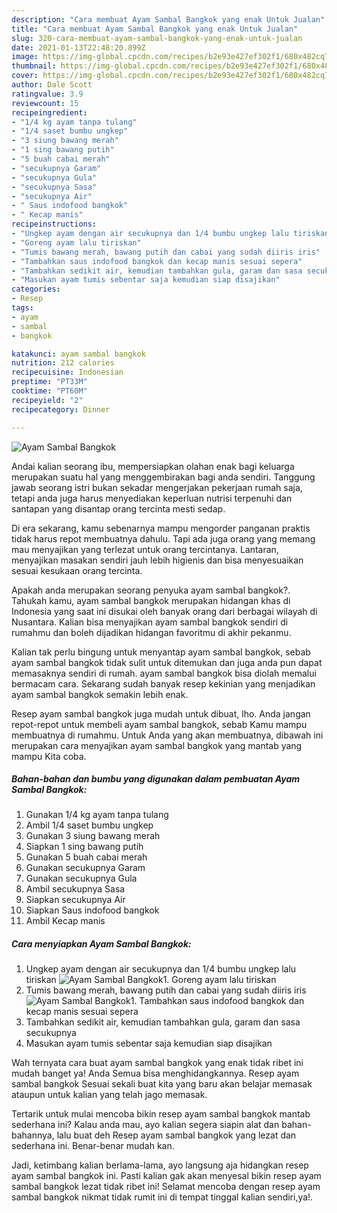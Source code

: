 ```yaml
---
description: "Cara membuat Ayam Sambal Bangkok yang enak Untuk Jualan"
title: "Cara membuat Ayam Sambal Bangkok yang enak Untuk Jualan"
slug: 320-cara-membuat-ayam-sambal-bangkok-yang-enak-untuk-jualan
date: 2021-01-13T22:48:20.899Z
image: https://img-global.cpcdn.com/recipes/b2e93e427ef302f1/680x482cq70/ayam-sambal-bangkok-foto-resep-utama.jpg
thumbnail: https://img-global.cpcdn.com/recipes/b2e93e427ef302f1/680x482cq70/ayam-sambal-bangkok-foto-resep-utama.jpg
cover: https://img-global.cpcdn.com/recipes/b2e93e427ef302f1/680x482cq70/ayam-sambal-bangkok-foto-resep-utama.jpg
author: Dale Scott
ratingvalue: 3.9
reviewcount: 15
recipeingredient:
- "1/4 kg ayam tanpa tulang"
- "1/4 saset bumbu ungkep"
- "3 siung bawang merah"
- "1 sing bawang putih"
- "5 buah cabai merah"
- "secukupnya Garam"
- "secukupnya Gula"
- "secukupnya Sasa"
- "secukupnya Air"
- " Saus indofood bangkok"
- " Kecap manis"
recipeinstructions:
- "Ungkep ayam dengan air secukupnya dan 1/4 bumbu ungkep lalu tiriskan"
- "Goreng ayam lalu tiriskan"
- "Tumis bawang merah, bawang putih dan cabai yang sudah diiris iris"
- "Tambahkan saus indofood bangkok dan kecap manis sesuai sepera"
- "Tambahkan sedikit air, kemudian tambahkan gula, garam dan sasa secukupnya"
- "Masukan ayam tumis sebentar saja kemudian siap disajikan"
categories:
- Resep
tags:
- ayam
- sambal
- bangkok

katakunci: ayam sambal bangkok 
nutrition: 212 calories
recipecuisine: Indonesian
preptime: "PT33M"
cooktime: "PT60M"
recipeyield: "2"
recipecategory: Dinner

---
```



![Ayam Sambal Bangkok](https://img-global.cpcdn.com/recipes/b2e93e427ef302f1/680x482cq70/ayam-sambal-bangkok-foto-resep-utama.jpg)

Andai kalian seorang ibu, mempersiapkan olahan enak bagi keluarga merupakan suatu hal yang menggembirakan bagi anda sendiri. Tanggung jawab seorang istri bukan sekadar mengerjakan pekerjaan rumah saja, tetapi anda juga harus menyediakan keperluan nutrisi terpenuhi dan santapan yang disantap orang tercinta mesti sedap.

Di era  sekarang, kamu sebenarnya mampu mengorder panganan praktis tidak harus repot membuatnya dahulu. Tapi ada juga orang yang memang mau menyajikan yang terlezat untuk orang tercintanya. Lantaran, menyajikan masakan sendiri jauh lebih higienis dan bisa menyesuaikan sesuai kesukaan orang tercinta. 



Apakah anda merupakan seorang penyuka ayam sambal bangkok?. Tahukah kamu, ayam sambal bangkok merupakan hidangan khas di Indonesia yang saat ini disukai oleh banyak orang dari berbagai wilayah di Nusantara. Kalian bisa menyajikan ayam sambal bangkok sendiri di rumahmu dan boleh dijadikan hidangan favoritmu di akhir pekanmu.

Kalian tak perlu bingung untuk menyantap ayam sambal bangkok, sebab ayam sambal bangkok tidak sulit untuk ditemukan dan juga anda pun dapat memasaknya sendiri di rumah. ayam sambal bangkok bisa diolah memalui bermacam cara. Sekarang sudah banyak resep kekinian yang menjadikan ayam sambal bangkok semakin lebih enak.

Resep ayam sambal bangkok juga mudah untuk dibuat, lho. Anda jangan repot-repot untuk membeli ayam sambal bangkok, sebab Kamu mampu membuatnya di rumahmu. Untuk Anda yang akan membuatnya, dibawah ini merupakan cara menyajikan ayam sambal bangkok yang mantab yang mampu Kita coba.

<!--inarticleads1-->

##### Bahan-bahan dan bumbu yang digunakan dalam pembuatan Ayam Sambal Bangkok:

1. Gunakan 1/4 kg ayam tanpa tulang
1. Ambil 1/4 saset bumbu ungkep
1. Gunakan 3 siung bawang merah
1. Siapkan 1 sing bawang putih
1. Gunakan 5 buah cabai merah
1. Gunakan secukupnya Garam
1. Gunakan secukupnya Gula
1. Ambil secukupnya Sasa
1. Siapkan secukupnya Air
1. Siapkan  Saus indofood bangkok
1. Ambil  Kecap manis




<!--inarticleads2-->

##### Cara menyiapkan Ayam Sambal Bangkok:

1. Ungkep ayam dengan air secukupnya dan 1/4 bumbu ungkep lalu tiriskan
<img src="https://img-global.cpcdn.com/steps/b333c6d3ef78b883/160x128cq70/ayam-sambal-bangkok-langkah-memasak-1-foto.jpg" alt="Ayam Sambal Bangkok">1. Goreng ayam lalu tiriskan
1. Tumis bawang merah, bawang putih dan cabai yang sudah diiris iris
<img src="https://img-global.cpcdn.com/steps/3d835f3e51ee0fbc/160x128cq70/ayam-sambal-bangkok-langkah-memasak-3-foto.jpg" alt="Ayam Sambal Bangkok">1. Tambahkan saus indofood bangkok dan kecap manis sesuai sepera
1. Tambahkan sedikit air, kemudian tambahkan gula, garam dan sasa secukupnya
1. Masukan ayam tumis sebentar saja kemudian siap disajikan




Wah ternyata cara buat ayam sambal bangkok yang enak tidak ribet ini mudah banget ya! Anda Semua bisa menghidangkannya. Resep ayam sambal bangkok Sesuai sekali buat kita yang baru akan belajar memasak ataupun untuk kalian yang telah jago memasak.

Tertarik untuk mulai mencoba bikin resep ayam sambal bangkok mantab sederhana ini? Kalau anda mau, ayo kalian segera siapin alat dan bahan-bahannya, lalu buat deh Resep ayam sambal bangkok yang lezat dan sederhana ini. Benar-benar mudah kan. 

Jadi, ketimbang kalian berlama-lama, ayo langsung aja hidangkan resep ayam sambal bangkok ini. Pasti kalian gak akan menyesal bikin resep ayam sambal bangkok lezat tidak ribet ini! Selamat mencoba dengan resep ayam sambal bangkok nikmat tidak rumit ini di tempat tinggal kalian sendiri,ya!.

